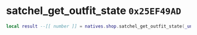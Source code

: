 # satchel_get_outfit_state `0x25EF49AD`

```lua
local result --[[ number ]] = natives.shop.satchel_get_outfit_state(_unk0 --[[ number ]])
```